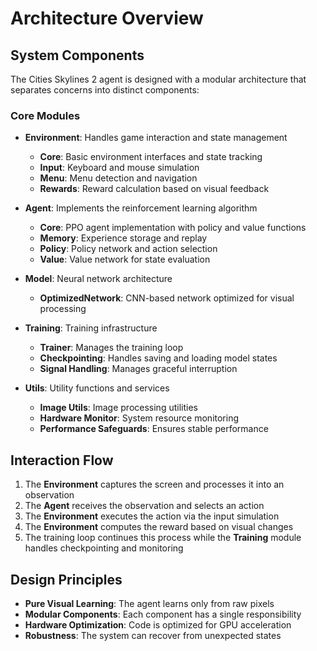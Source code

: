 # Architecture Overview

## System Components

The Cities Skylines 2 agent is designed with a modular architecture that separates concerns into distinct components:

### Core Modules

- **Environment**: Handles game interaction and state management
  - **Core**: Basic environment interfaces and state tracking
  - **Input**: Keyboard and mouse simulation
  - **Menu**: Menu detection and navigation
  - **Rewards**: Reward calculation based on visual feedback

- **Agent**: Implements the reinforcement learning algorithm
  - **Core**: PPO agent implementation with policy and value functions
  - **Memory**: Experience storage and replay
  - **Policy**: Policy network and action selection
  - **Value**: Value network for state evaluation

- **Model**: Neural network architecture
  - **OptimizedNetwork**: CNN-based network optimized for visual processing

- **Training**: Training infrastructure
  - **Trainer**: Manages the training loop
  - **Checkpointing**: Handles saving and loading model states
  - **Signal Handling**: Manages graceful interruption

- **Utils**: Utility functions and services
  - **Image Utils**: Image processing utilities
  - **Hardware Monitor**: System resource monitoring
  - **Performance Safeguards**: Ensures stable performance

## Interaction Flow

1. The **Environment** captures the screen and processes it into an observation
2. The **Agent** receives the observation and selects an action
3. The **Environment** executes the action via the input simulation
4. The **Environment** computes the reward based on visual changes
5. The training loop continues this process while the **Training** module handles checkpointing and monitoring

## Design Principles

- **Pure Visual Learning**: The agent learns only from raw pixels
- **Modular Components**: Each component has a single responsibility
- **Hardware Optimization**: Code is optimized for GPU acceleration
- **Robustness**: The system can recover from unexpected states 